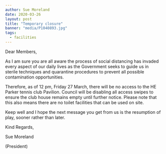 ```yaml
---
author: Sue Moreland
date: 2020-03-26
layout: post
title: "Temporary closure"
banner: "media/P1040893.jpg"
tags:
  - facilities
---
```


Dear Members,

As I am sure you are all aware the process of social distancing has invaded every aspect of our daily lives as the Government seeks to guide us in sterile techniques and quarantine procedures to prevent all possible contamination opportunities.

Therefore, as of 12 pm, Friday 27 March, there will be no access to the HE Parker tennis club Pavilion. Council will be disabling all access swipes to ensure the club house remains empty until further notice. Please note that this also means there are no toilet facilities that can be used on site.

Keep well and I hope the next message you get from us is the resumption of play, sooner rather than later.

Kind Regards,

Sue Moreland

(President)

